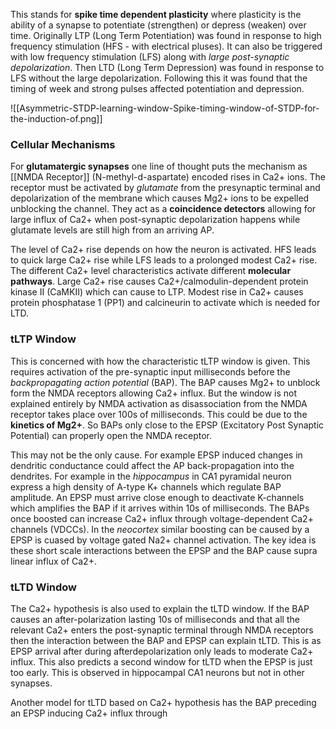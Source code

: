 This stands for **spike time dependent plasticity** where plasticity is the ability of a synapse to potentiate (strengthen) or depress (weaken) over time. Originally LTP (Long Term Potentiation) was found in response to high frequency stimulation (HFS - with electrical pluses). It can also be triggered with low frequency stimulation (LFS) along with *large post-synaptic depolarization*. Then LTD (Long Term Depression) was found in response to LFS without the large depolarization. Following this it was found that the timing of week and strong pulses affected potentiation and depression.

![[Asymmetric-STDP-learning-window-Spike-timing-window-of-STDP-for-the-induction-of.png]]

### Cellular Mechanisms
For **glutamatergic synapses** one line of thought puts the mechanism as [[NMDA Receptor]] (N-methyl-d-aspartate) encoded rises in Ca2+ ions. The receptor must be activated by *glutamate* from the presynaptic terminal and depolarization of the membrane which causes Mg2+ ions to be expelled unblocking the channel. They act as a **coincidence detectors** allowing for large influx of Ca2+ when post-synaptic depolarization happens while glutamate levels are still high from an arriving AP.

The level of Ca2+ rise depends on how the neuron is activated. HFS leads to quick large Ca2+ rise while LFS leads to a prolonged modest Ca2+ rise. The different Ca2+ level characteristics activate different **molecular pathways**. Large Ca2+ rise causes Ca2+/calmodulin-dependent protein kinase II (CaMKII) which can cause to LTP. Modest rise in Ca2+ causes protein phosphatase 1 (PP1) and calcineurin to activate which is needed for LTD.

### tLTP Window
This is concerned with how the characteristic tLTP window is given. This requires activation of the pre-synaptic input milliseconds before the *backpropagating action potential* (BAP). The BAP causes Mg2+ to unblock form the NMDA receptors allowing Ca2+ influx. But the window is not explained entirely by NMDA activation as disassociation from the NMDA receptor takes place over 100s of milliseconds. This could be due to the **kinetics of Mg2+**. So BAPs only close to the EPSP (Excitatory Post Synaptic Potential) can properly open the NMDA receptor.

This may not be the only cause. For example EPSP induced changes in dendritic conductance could affect the AP back-propagation into the dendrites. For example in the *hippocampus* in CA1 pyramidal neuron express a high density of A-type K+ channels which regulate BAP amplitude. An EPSP must arrive close enough to deactivate K-channels which amplifies the BAP if it arrives within 10s of milliseconds. The BAPs once boosted can increase Ca2+ influx through voltage-dependent Ca2+ channels (VDCCs). In the *neocortex* similar boosting can be caused by a EPSP is cuased by voltage gated Na2+ channel activation. The key idea is these short scale interactions between the EPSP and the BAP cause supra linear influx of Ca2+.

### tLTD Window
The Ca2+ hypothesis is also used to explain the tLTD window. If the BAP causes an after-polarization lasting 10s of milliseconds and that all the relevant Ca2+ enters the post-synaptic terminal through NMDA receptors then the interaction between the BAP and EPSP can explain tLTD. This is as EPSP arrival after during afterdepolarization only leads to moderate Ca2+ influx. This also predicts a second window for tLTD when the EPSP is just too early. This is observed in hippocampal CA1 neurons but not in other synapses.

Another model for tLTD based on Ca2+ hypothesis has the BAP preceding an EPSP inducing Ca2+ influx through